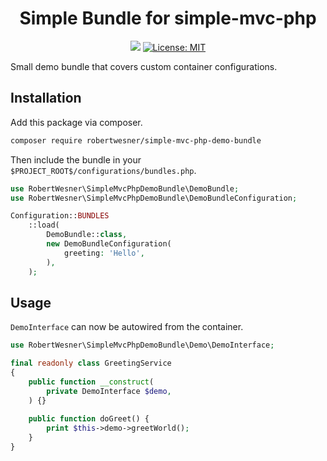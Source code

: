 <h1 align="center">
Simple Bundle for simple-mvc-php
</h1>

<div align="center">

![](https://img.shields.io/github/v/release/RobertWesner/simple-mvc-php-demo-bundle)
[![License: MIT](https://img.shields.io/github/license/RobertWesner/simple-mvc-php-demo-bundle)](../../raw/main/LICENSE.txt)

</div>

Small demo bundle that covers custom container configurations.

## Installation

Add this package via composer.

```bash
composer require robertwesner/simple-mvc-php-demo-bundle
```

Then include the bundle in your `$PROJECT_ROOT$/configurations/bundles.php`.

```php
use RobertWesner\SimpleMvcPhpDemoBundle\DemoBundle;
use RobertWesner\SimpleMvcPhpDemoBundle\DemoBundleConfiguration;

Configuration::BUNDLES
    ::load(
        DemoBundle::class,
        new DemoBundleConfiguration(
            greeting: 'Hello',
        ),
    );
```

## Usage

`DemoInterface` can now be autowired from the container.

```php
use RobertWesner\SimpleMvcPhpDemoBundle\Demo\DemoInterface;

final readonly class GreetingService
{
    public function __construct(
        private DemoInterface $demo,
    ) {}
    
    public function doGreet() {
        print $this->demo->greetWorld();
    }
}
```
